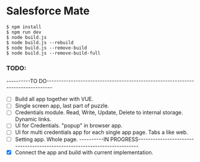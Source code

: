 # Salesforce Mate

```
$ npm install
$ npm run dev
$ node build.js
$ node build.js --rebuild
$ node build.js --remove-build
$ node build.js --remove-build-full
```

### TODO:
----------TO DO--------------------------------------------------------------------------------
- [ ] Build all app together with VUE.
- [ ] Single screen app, last part of puzzle.
- [ ] Credentials module. Read, Write, Update, Delete to internal storage. Dynamic links.
- [ ] UI for Credentials. "popup" in browser app.
- [ ] UI for multi credentials app for each single app page. Tabs a like web.
- [ ] Setting app. Whole page.
----------IN PROGRESS--------------------------------------------------------------------------
- [x] Connect the app and build with current implementation.